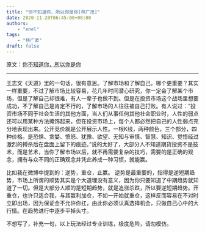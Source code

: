 ```yaml
---
title: "你不知道你，所以你是你[林广茂]"
date: 2020-11-28T06:45:00+08:00
authors:
    - "enel"
tags:
    - "林广袤"
draft: false
---
```

原文：[你不知道你，所以你是你](http://blog.sina.com.cn/s/blog_7223e6ad0100q0ui.html)

---
王志文《天道》里的一句话，很有意思。了解市场和了解自己，哪个更重要？其实一样重要，不过了解市场比较容易，花几年时间潜心研究，你一定会了解某个市场，但是了解自己却很难，有人一辈子也做不到。但是在投资市场这个战场里想要成功，不了解自己是肯定不行的，了解市场的人往往被自己打败。有人说过：“投资市场不同于社会生活的其他方面，当人们从事任何其他社会职业时，人性的弱点还可以用某种方法掩饰起来，但在投资市场上，每个人都必然把自己的人性弱点充分地表现出来。公开竞价就是公开展示人性。一根K线，两种颜色，三个部分，四种价格。是恐惧、贪婪、愤怒、犹豫、欲望、无知与审慎、智慧、知识、觉悟经过激烈的搏杀后在盘面上留下的痕迹。”说的太好了，大部分人不知道期货投资不是技术，而是艺术，当你了解市场以后，就不再需要复杂的技巧，需要的是正确的观念，拥有与众不同的正确观念并凭此养成一种习惯，就能赢。

比如我在微博中提到的：逆势，重仓，止赢。 逆势是最重要的，指得是逆短期趋势，市场上所谓的顺势其实是个大道理没有意义，因为你只要知道了中期趋势就知道了一切。但是大部分人顺的是短期趋势，就是追涨杀跌，所以要逆短期趋势。开重仓，也许只适合我，与其赢利加仓，不如一开始就重仓，这样反而容易在不对时立即出场，因为保证金不允许你扛，由此你必须认真选择机会，只做自己心中的大行情。在趋势进行中逐步平掉头寸。

不想写了，补充一句，以上玩法经过专业训练，极度危险，请勿模仿。

